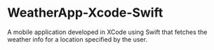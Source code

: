 # WeatherApp-Xcode-Swift
A mobile application developed in XCode using Swift that fetches the weather info for a location specified by the user.
